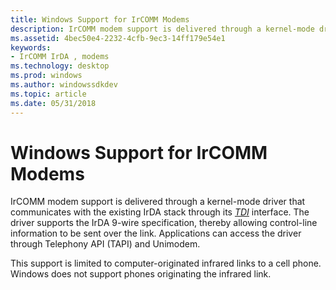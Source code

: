 ```yaml
---
title: Windows Support for IrCOMM Modems
description: IrCOMM modem support is delivered through a kernel-mode driver that communicates with the existing IrDA stack through its TDI interface.
ms.assetid: 4bec50e4-2232-4cfb-9ec3-14ff179e54e1
keywords:
- IrCOMM IrDA , modems
ms.technology: desktop
ms.prod: windows
ms.author: windowssdkdev
ms.topic: article
ms.date: 05/31/2018
---
```


# Windows Support for IrCOMM Modems

IrCOMM modem support is delivered through a kernel-mode driver that communicates with the existing IrDA stack through its [*TDI*](https://www.bing.com/search?q=*TDI*) interface. The driver supports the IrDA 9-wire specification, thereby allowing control-line information to be sent over the link. Applications can access the driver through Telephony API (TAPI) and Unimodem.

This support is limited to computer-originated infrared links to a cell phone. Windows does not support phones originating the infrared link.

 

 




